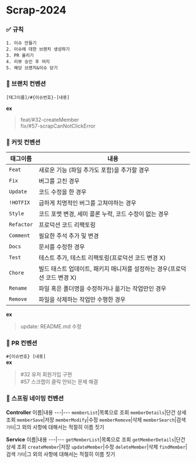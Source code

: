 # Scrap-2024


### ✅ 규칙
```
1. 이슈 만들기
2. 이슈에 대한 브랜치 생성하기
3. PR 올리기
4. 리뷰 승인 후 머지
5. 해당 브랜치&이슈 닫기
```

### 📌 브랜치 컨벤션
`[태그이름]/#{이슈번호}-[내용]`  

**ex**
> feat/#32-createMember  
  fix/#57-scrapCanNotClickError


### 📌 커밋 컨벤션
태그이름|내용
---|---
`Feat`|새로운 기능 (파일 추가도 포함)을 추가할 경우
`Fix`|버그를 고친 경우
`Update`|코드 수정을 한 경우
`!HOTFIX`|급하게 치명적인 버그를 고쳐야하는 경우
`Style`|코드 포맷 변경, 세미 콜론 누락, 코드 수정이 없는 경우
`Refactor`|프로덕션 코드 리팩토링
`Comment`|필요한 주석 추가 및 변경
`Docs`|문서를 수정한 경우
`Test`|테스트 추가, 테스트 리팩토링(프로덕션 코드 변경 X)
`Chore`|빌드 태스트 업데이트, 패키지 매니저를 설정하는 경우(프로덕션 코드 변경 X)
`Rename`|파일 혹은 폴더명을 수정하거나 옮기는 작업만인 경우
`Remove`|파일을 삭제하는 작업만 수행한 경우
  
**ex**
> update: README.md 수정

### 📌 PR 컨벤션
`#{이슈번호} [내용]`  
**ex**
> #32 유저 회원가입 구현  
  #57 스크랩이 클릭 안되는 문제 해결

### 📌 스프링 네이밍 컨벤션
**Controller**
이름|내용
---|---
`memberList`|목록으로 조회
`memberDetails`|단건 상세 조회
`memberSave`|저장
`memberModify`|수정
`memberRemove`|삭제
`memberSearch`|검색
`기타`|그 외의 사항에 대해서는 적절히 이름 짓기

**Service**
이름|내용
---|---
`getMemberList`|목록으로 조회
`getMemberDetails`|단건 상세 조회
`createMember`|저장
`updateMember`|수정
`deleteMember`|삭제
`findMember`|검색
`기타`|그 외의 사항에 대해서는 적절히 이름 짓기
